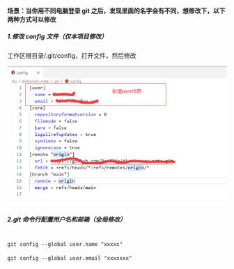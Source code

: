 #### 场景：当你用不同电脑登录 git 之后，发现里面的名字会有不同，想修改下，以下两种方式可以修改

##### 1.修改 config 文件（仅本项目修改）

工作区根目录/.git/config，打开文件，然后修改

![修改配置文件](../images/img_gitconfig.png)

##### 2.git 命令行配置用户名和邮箱（全局修改）

```

git config --global user.name "xxxxx"

git config --global user.email "xxxxxxx"

```
